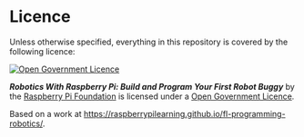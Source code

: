 # Licence

Unless otherwise specified, everything in this repository is covered by the following licence:

[![Open Government Licence](http://www.nationalarchives.gov.uk/images/infoman/ogl-symbol-41px-retina-black.png)](http://creativecommons.org/licenses/by-sa/4.0/)

***Robotics With Raspberry Pi: Build and Program Your First Robot Buggy*** by the [Raspberry Pi Foundation](http://www.raspberrypi.org) is licensed under a [Open Government Licence](http://www.nationalarchives.gov.uk/doc/open-government-licence/version/3/).

Based on a work at https://raspberrypilearning.github.io/fl-programming-robotics/.
